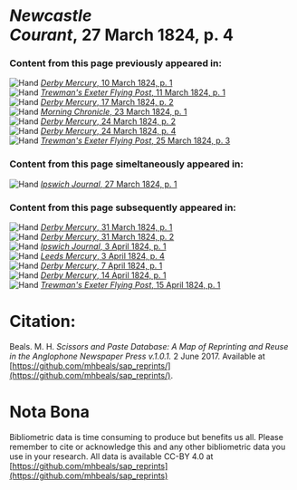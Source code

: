 # *Newcastle Courant*, 27 March 1824, p. 4  
  
### Content from this page previously appeared in:  
![Hand](http://scissorsandpaste.net/wp-content/uploads/2017/06/smallhandpointer.png) [*Derby Mercury*, 10 March 1824, p. 1](https://mhbeals.github.io/sap_html/Derby-Mercury/Derby-Mercury-10-March-1824-p-1)  
![Hand](http://scissorsandpaste.net/wp-content/uploads/2017/06/smallhandpointer.png) [*Trewman's Exeter Flying Post*, 11 March 1824, p. 1](https://mhbeals.github.io/sap_html/Trewman's-Exeter-Flying-Post/Trewman's-Exeter-Flying-Post-11-March-1824-p-1)  
![Hand](http://scissorsandpaste.net/wp-content/uploads/2017/06/smallhandpointer.png) [*Derby Mercury*, 17 March 1824, p. 2](https://mhbeals.github.io/sap_html/Derby-Mercury/Derby-Mercury-17-March-1824-p-2)  
![Hand](http://scissorsandpaste.net/wp-content/uploads/2017/06/smallhandpointer.png) [*Morning Chronicle*, 23 March 1824, p. 1](https://mhbeals.github.io/sap_html/Morning-Chronicle/Morning-Chronicle-23-March-1824-p-1)  
![Hand](http://scissorsandpaste.net/wp-content/uploads/2017/06/smallhandpointer.png) [*Derby Mercury*, 24 March 1824, p. 2](https://mhbeals.github.io/sap_html/Derby-Mercury/Derby-Mercury-24-March-1824-p-2)  
![Hand](http://scissorsandpaste.net/wp-content/uploads/2017/06/smallhandpointer.png) [*Derby Mercury*, 24 March 1824, p. 4](https://mhbeals.github.io/sap_html/Derby-Mercury/Derby-Mercury-24-March-1824-p-4)  
![Hand](http://scissorsandpaste.net/wp-content/uploads/2017/06/smallhandpointer.png) [*Trewman's Exeter Flying Post*, 25 March 1824, p. 3](https://mhbeals.github.io/sap_html/Trewman's-Exeter-Flying-Post/Trewman's-Exeter-Flying-Post-25-March-1824-p-3)  
  
### Content from this page simeltaneously appeared in:  
![Hand](http://scissorsandpaste.net/wp-content/uploads/2017/06/smallhandpointer.png) [*Ipswich Journal*, 27 March 1824, p. 1](https://mhbeals.github.io/sap_html/Ipswich-Journal/Ipswich-Journal-27-March-1824-p-1)  
  
### Content from this page subsequently appeared in:  
![Hand](http://scissorsandpaste.net/wp-content/uploads/2017/06/smallhandpointer.png) [*Derby Mercury*, 31 March 1824, p. 1](https://mhbeals.github.io/sap_html/Derby-Mercury/Derby-Mercury-31-March-1824-p-1)  
![Hand](http://scissorsandpaste.net/wp-content/uploads/2017/06/smallhandpointer.png) [*Derby Mercury*, 31 March 1824, p. 2](https://mhbeals.github.io/sap_html/Derby-Mercury/Derby-Mercury-31-March-1824-p-2)  
![Hand](http://scissorsandpaste.net/wp-content/uploads/2017/06/smallhandpointer.png) [*Ipswich Journal*, 3 April 1824, p. 1](https://mhbeals.github.io/sap_html/Ipswich-Journal/Ipswich-Journal-3-April-1824-p-1)  
![Hand](http://scissorsandpaste.net/wp-content/uploads/2017/06/smallhandpointer.png) [*Leeds Mercury*, 3 April 1824, p. 4](https://mhbeals.github.io/sap_html/Leeds-Mercury/Leeds-Mercury-3-April-1824-p-4)  
![Hand](http://scissorsandpaste.net/wp-content/uploads/2017/06/smallhandpointer.png) [*Derby Mercury*, 7 April 1824, p. 1](https://mhbeals.github.io/sap_html/Derby-Mercury/Derby-Mercury-7-April-1824-p-1)  
![Hand](http://scissorsandpaste.net/wp-content/uploads/2017/06/smallhandpointer.png) [*Derby Mercury*, 14 April 1824, p. 1](https://mhbeals.github.io/sap_html/Derby-Mercury/Derby-Mercury-14-April-1824-p-1)  
![Hand](http://scissorsandpaste.net/wp-content/uploads/2017/06/smallhandpointer.png) [*Trewman's Exeter Flying Post*, 15 April 1824, p. 1](https://mhbeals.github.io/sap_html/Trewman's-Exeter-Flying-Post/Trewman's-Exeter-Flying-Post-15-April-1824-p-1)  


# Citation: 

Beals. M. H. *Scissors and Paste Database: A Map of Reprinting and Reuse in the Anglophone Newspaper Press v.1.0.1.* 2 June 2017. Available at [https://github.com/mhbeals/sap_reprints/](https://github.com/mhbeals/sap_reprints/). 

# Nota Bona

Bibliometric data is time consuming to produce but benefits us all. Please remember to cite or acknowledge this and any other bibliometric data you use in your research. All data is available CC-BY 4.0 at [https://github.com/mhbeals/sap_reprints](https://github.com/mhbeals/sap_reprints)